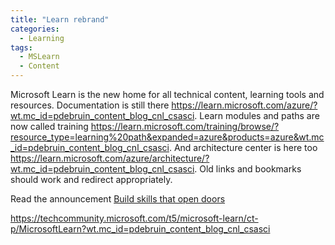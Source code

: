 ```yaml
---
title: "Learn rebrand"
categories:
  - Learning
tags:
  - MSLearn
  - Content
---
```


Microsoft Learn is the new home for all technical content, learning tools and resources. Documentation is still there https://learn.microsoft.com/azure/?wt.mc_id=pdebruin_content_blog_cnl_csasci. Learn modules and paths are now called training https://learn.microsoft.com/training/browse/?resource_type=learning%20path&expanded=azure&products=azure&wt.mc_id=pdebruin_content_blog_cnl_csasci. And architecture center is here too https://learn.microsoft.com/azure/architecture/?wt.mc_id=pdebruin_content_blog_cnl_csasci. Old links and bookmarks should work and redirect appropriately. 


Read the announcement [Build skills that open doors](https://techcommunity.microsoft.com/t5/microsoft-learn-blog/build-skills-that-open-doors-with-microsoft-learn/ba-p/3614011?wt.mc_id=pdebruin_content_blog_cnl_csasci)



https://techcommunity.microsoft.com/t5/microsoft-learn/ct-p/MicrosoftLearn?wt.mc_id=pdebruin_content_blog_cnl_csasci